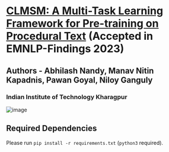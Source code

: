 # [CLMSM: A Multi-Task Learning Framework for Pre-training on Procedural Text](https://arxiv.org/abs/2310.14326) (Accepted in EMNLP-Findings 2023) 

## Authors - Abhilash Nandy, Manav Nitin Kapadnis, Pawan Goyal, Niloy Ganguly
### Indian Institute of Technology Kharagpur

![image](CLMSM_EMNLP_Poster.jpg)

## Required Dependencies

Please run `pip install -r requirements.txt` (`python3` required).

